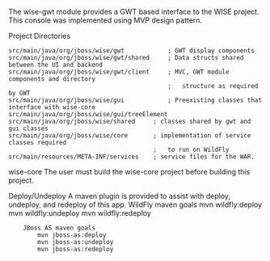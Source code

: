 
The wise-gwt module provides a GWT based interface to the WISE project.  This
console was implemented using MVP design pattern.

Project Directories

    src/main/java/org/jboss/wise/gwt            ; GWT display components
    src/main/java/org/jboss/wise/gwt/shared     ; Data structs shared between the UI and backend
    src/main/java/org/jboss/wise/gwt/client     ; MVC, GWT module components and directory
                                                ;   structure as required by GWT
    src/main/java/org/jboss/wise/gui            ; Preexisting classes that interface with wise-core
    src/main/java/org/jboss/wise/gui/treeElement
    src/main/java/org/jboss/wise/shared     ; classes shared by gwt and gui classes
    src/main/java/org/jboss/wise/core       ; implementation of service classes required
                                            ;   to run on WildFly
    src/main/resources/META-INF/services    ; service files for the WAR.


wise-core
The user must build the wise-core project before building this project.


Deploy/Undeploy
    A maven plugin is provided to assist with deploy, undeploy, and redeploy of this app.
        WildFly maven goals
            mvn wildfly:deploy
            mvn wildfly:undeploy
            mvn wildfly:redeploy

        JBoss AS maven goals
            mvn jboss-as:deploy
            mvn jboss-as:undeploy
            mvn jboss-as:redeploy

